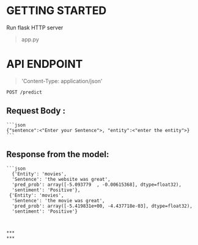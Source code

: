 # GETTING STARTED
Run flask HTTP server

>app.py

# API ENDPOINT
>'Content-Type: application/json'

```POST /predict```

## Request Body : 
    ```json
    {"sentence":<"Enter your Sentence">, "entity":<"enter the entity">}
    ```
## Response from the model: 
    ```json
      {'Entity': 'movies',
      'Sentence': 'the website was great',
      'pred_prob': array([-5.093779  , -0.00615368], dtype=float32),
      'sentiment': 'Positive'},
     {'Entity': 'movies',
      'Sentence': 'the movie was great',
      'pred_prob': array([-5.419831e+00, -4.437718e-03], dtype=float32),
      'sentiment': 'Positive'}   
  ```


***
***
